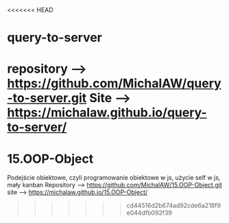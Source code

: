<<<<<<< HEAD
# query-to-server
repository --> https://github.com/MichalAW/query-to-server.git
Site --> https://michalaw.github.io/query-to-server/
=======
# 15.OOP-Object
Podejście obiektowe, czyli programowanie obiektowe w js, użycie self w js, mały kanban
Repository --> https://github.com/MichalAW/15.OOP-Object.git
site --> https://michalaw.github.io/15.OOP-Object/
>>>>>>> cd44516d2b674ad92cde6a218f9e044dfb092f39
